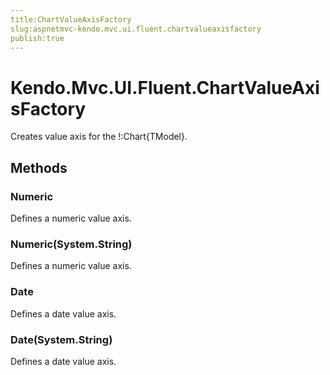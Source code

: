 ```yaml
---
title:ChartValueAxisFactory
slug:aspnetmvc-kendo.mvc.ui.fluent.chartvalueaxisfactory
publish:true
---
```


# Kendo.Mvc.UI.Fluent.ChartValueAxisFactory
Creates value axis for the !:Chart{TModel}.



## Methods

### Numeric
Defines a numeric value axis.





### Numeric(System.String)
Defines a numeric value axis.





### Date
Defines a date value axis.





### Date(System.String)
Defines a date value axis.






